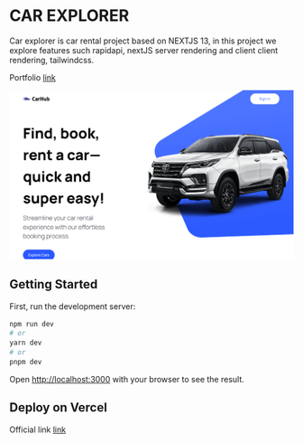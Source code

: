 # CAR EXPLORER

Car explorer is car rental project based on NEXTJS 13, in this project we explore features such rapidapi, nextJS server rendering and client client rendering, tailwindcss.

Portfolio [link](https://jonathanb.vercel.app/)

<img src="./public/carental.png"/>

## Getting Started

First, run the development server:

```bash
npm run dev
# or
yarn dev
# or
pnpm dev
```

Open [http://localhost:3000](http://localhost:3000) with your browser to see the result.



## Deploy on Vercel

Official link [link](https://thegreateagle.netlify.app/)
